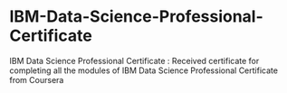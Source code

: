 # IBM-Data-Science-Professional-Certificate
IBM Data Science Professional Certificate : Received certificate for completing all the modules of IBM Data Science Professional Certificate from Coursera 
